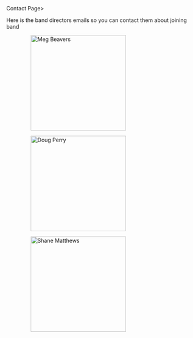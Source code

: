 <dl>Contact Page></dl>
<dt>Here is the band directors emails so you can contact them about joining band</dt>
<ol type="1">
<figure>
  <img src="images/megbeavers.jpg" width="250" alt="Meg Beavers">
 </figure>
 <a href="Mbeavers@lhschools.org"></a>
  <figure>
  <img src="images/dperry.jpg" width="250" alt="Doug Perry">
 </figure>
 <a href="dperry@lhschools.org"></a>
<figure>
  <img src="images/shanematthews.jpg" width="250" alt="Shane Matthews">
 </figure>
 <a href="smatthews@lhschools.org"></a>
  
  
  
